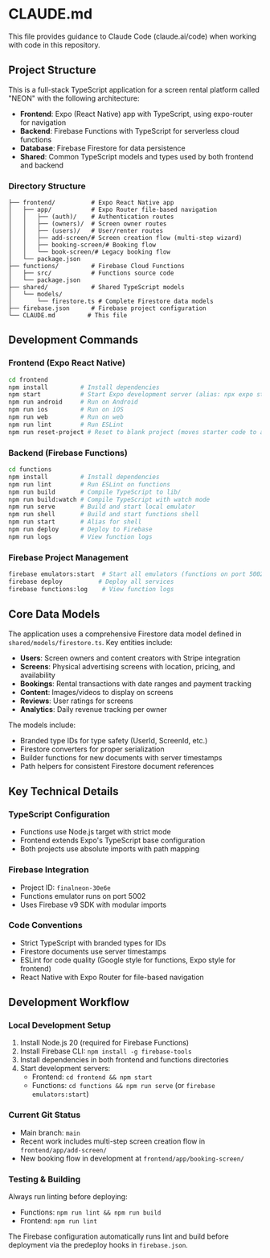 # CLAUDE.md

This file provides guidance to Claude Code (claude.ai/code) when working with code in this repository.

## Project Structure

This is a full-stack TypeScript application for a screen rental platform called "NEON" with the following architecture:

- **Frontend**: Expo (React Native) app with TypeScript, using expo-router for navigation
- **Backend**: Firebase Functions with TypeScript for serverless cloud functions
- **Database**: Firebase Firestore for data persistence
- **Shared**: Common TypeScript models and types used by both frontend and backend

### Directory Structure

```
├── frontend/          # Expo React Native app
│   ├── app/           # Expo Router file-based navigation
│   │   ├── (auth)/    # Authentication routes
│   │   ├── (owners)/  # Screen owner routes  
│   │   ├── (users)/   # User/renter routes
│   │   ├── add-screen/# Screen creation flow (multi-step wizard)
│   │   ├── booking-screen/# Booking flow  
│   │   └── book-screen/# Legacy booking flow
│   └── package.json
├── functions/         # Firebase Cloud Functions
│   ├── src/           # Functions source code
│   └── package.json
├── shared/            # Shared TypeScript models
│   └── models/
│       └── firestore.ts # Complete Firestore data models
├── firebase.json      # Firebase project configuration
└── CLAUDE.md         # This file
```

## Development Commands

### Frontend (Expo React Native)
```bash
cd frontend
npm install         # Install dependencies
npm start           # Start Expo development server (alias: npx expo start)
npm run android     # Run on Android
npm run ios         # Run on iOS  
npm run web         # Run on web
npm run lint        # Run ESLint
npm run reset-project # Reset to blank project (moves starter code to app-example/)
```

### Backend (Firebase Functions)
```bash
cd functions  
npm install         # Install dependencies
npm run lint        # Run ESLint on functions
npm run build       # Compile TypeScript to lib/
npm run build:watch # Compile TypeScript with watch mode
npm run serve       # Build and start local emulator
npm run shell       # Build and start functions shell
npm run start       # Alias for shell
npm run deploy      # Deploy to Firebase
npm run logs        # View function logs
```

### Firebase Project Management
```bash
firebase emulators:start  # Start all emulators (functions on port 5002)
firebase deploy          # Deploy all services
firebase functions:log    # View function logs
```

## Core Data Models

The application uses a comprehensive Firestore data model defined in `shared/models/firestore.ts`. Key entities include:

- **Users**: Screen owners and content creators with Stripe integration
- **Screens**: Physical advertising screens with location, pricing, and availability 
- **Bookings**: Rental transactions with date ranges and payment tracking
- **Content**: Images/videos to display on screens
- **Reviews**: User ratings for screens
- **Analytics**: Daily revenue tracking per owner

The models include:
- Branded type IDs for type safety (UserId, ScreenId, etc.)
- Firestore converters for proper serialization
- Builder functions for new documents with server timestamps
- Path helpers for consistent Firestore document references

## Key Technical Details

### TypeScript Configuration
- Functions use Node.js target with strict mode
- Frontend extends Expo's TypeScript base configuration
- Both projects use absolute imports with path mapping

### Firebase Integration
- Project ID: `finalneon-30e6e`
- Functions emulator runs on port 5002
- Uses Firebase v9 SDK with modular imports

### Code Conventions
- Strict TypeScript with branded types for IDs
- Firestore documents use server timestamps
- ESLint for code quality (Google style for functions, Expo style for frontend)
- React Native with Expo Router for file-based navigation

## Development Workflow

### Local Development Setup
1. Install Node.js 20 (required for Firebase Functions)
2. Install Firebase CLI: `npm install -g firebase-tools`
3. Install dependencies in both frontend and functions directories
4. Start development servers:
   - Frontend: `cd frontend && npm start`
   - Functions: `cd functions && npm run serve` (or `firebase emulators:start`)

### Current Git Status
- Main branch: `main`
- Recent work includes multi-step screen creation flow in `frontend/app/add-screen/`
- New booking flow in development at `frontend/app/booking-screen/`

### Testing & Building

Always run linting before deploying:
- Functions: `npm run lint && npm run build`
- Frontend: `npm run lint`

The Firebase configuration automatically runs lint and build before deployment via the predeploy hooks in `firebase.json`.